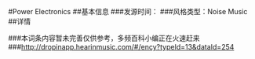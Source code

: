 #Power Electronics
##基本信息
###发源时间：
###风格类型：Noise Music
##详情


###本词条内容暂未完善仅供参考，多频百科小编正在火速赶来
###http://dropinapp.hearinmusic.com/#/ency?typeId=13&dataId=254
